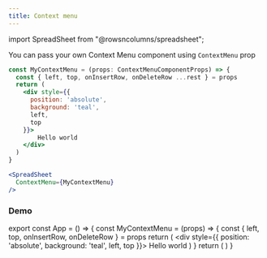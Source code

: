 ```yaml
---
title: Context menu
---
```

import SpreadSheet from "@rowsncolumns/spreadsheet";

You can pass your own Context Menu component using `ContextMenu` prop

```jsx
const MyContextMenu = (props: ContextMenuComponentProps) => {
  const { left, top, onInsertRow, onDeleteRow ...rest } = props
  return (
    <div style={{
      position: 'absolute',
      background: 'teal',
      left,
      top
    }}>
        Hello world
    </div>
  )
}

<SpreadSheet
  ContextMenu={MyContextMenu}
/>
```

### Demo 

export const App = () => {
  const MyContextMenu = (props) => {
    const { left, top, onInsertRow, onDeleteRow } = props
    return (
      <div style={{
        position: 'absolute',
        background: 'teal',
        left,
        top
      }}>
          Hello world
      </div>
    )
  }
  return (
    <SpreadSheet
      ContextMenu={MyContextMenu}
    />
  )
}

<App />